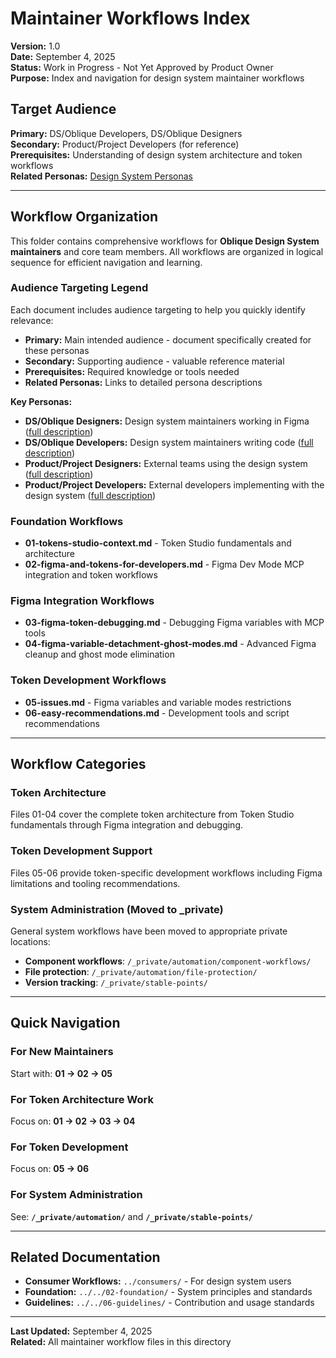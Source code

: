 # Maintainer Workflows Index
**Version:** 1.0  
**Date:** September 4, 2025  
**Status:** Work in Progress - Not Yet Approved by Product Owner  
**Purpose:** Index and navigation for design system maintainer workflows

## **Target Audience**
**Primary:** DS/Oblique Developers, DS/Oblique Designers  
**Secondary:** Product/Project Developers (for reference)  
**Prerequisites:** Understanding of design system architecture and token workflows  
**Related Personas:** [Design System Personas](../../02-foundation/02-personas.md)

---

## Workflow Organization

This folder contains comprehensive workflows for **Oblique Design System maintainers** and core team members. All workflows are organized in logical sequence for efficient navigation and learning.

### **Audience Targeting Legend**

Each document includes audience targeting to help you quickly identify relevance:

- **Primary:** Main intended audience - document specifically created for these personas
- **Secondary:** Supporting audience - valuable reference material
- **Prerequisites:** Required knowledge or tools needed
- **Related Personas:** Links to detailed persona descriptions

**Key Personas:**
- **DS/Oblique Designers:** Design system maintainers working in Figma ([full description](../../02-foundation/02-personas.md#11-dsobl))
- **DS/Oblique Developers:** Design system maintainers writing code ([full description](../../02-foundation/02-personas.md#12-dsobl))
- **Product/Project Designers:** External teams using the design system ([full description](../../02-foundation/02-personas.md#21-product))
- **Product/Project Developers:** External developers implementing with the design system ([full description](../../02-foundation/02-personas.md#23-product))

### Foundation Workflows
- **01-tokens-studio-context.md** - Token Studio fundamentals and architecture
- **02-figma-and-tokens-for-developers.md** - Figma Dev Mode MCP integration and token workflows

### Figma Integration Workflows
- **03-figma-token-debugging.md** - Debugging Figma variables with MCP tools
- **04-figma-variable-detachment-ghost-modes.md** - Advanced Figma cleanup and ghost mode elimination

### Token Development Workflows
- **05-issues.md** - Figma variables and variable modes restrictions
- **06-easy-recommendations.md** - Development tools and script recommendations

---

## Workflow Categories

### Token Architecture
Files 01-04 cover the complete token architecture from Token Studio fundamentals through Figma integration and debugging.

### Token Development Support
Files 05-06 provide token-specific development workflows including Figma limitations and tooling recommendations.

### System Administration (Moved to _private)
General system workflows have been moved to appropriate private locations:
- **Component workflows**: `/_private/automation/component-workflows/`
- **File protection**: `/_private/automation/file-protection/`  
- **Version tracking**: `/_private/stable-points/`

---

## Quick Navigation

### For New Maintainers
Start with: **01 → 02 → 05**

### For Token Architecture Work  
Focus on: **01 → 02 → 03 → 04**

### For Token Development
Focus on: **05 → 06**

### For System Administration
See: **`/_private/automation/`** and **`/_private/stable-points/`**

---

## Related Documentation

- **Consumer Workflows:** `../consumers/` - For design system users
- **Foundation:** `../../02-foundation/` - System principles and standards
- **Guidelines:** `../../06-guidelines/` - Contribution and usage standards

---

**Last Updated:** September 4, 2025  
**Related:** All maintainer workflow files in this directory
